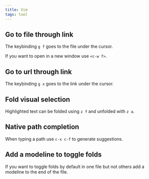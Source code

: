 ```yaml
---
title: Vim
tags: tool
---
```


## Go to file through link

The keybinding `g f` goes to the file under the cursor.

If you want to open in a new window use `<c-w f>`.

## Go to url through link

The keybinding `g x` goes to the link under the cursor.

## Fold visual selection

Highlighted text can be folded using `z f` and unfolded with `z a`.

## Native path completion

When typing a path use `c-x c-f` to generate suggestions.

## Add a modeline to toggle folds

If you want to toggle folds by default in one file but not
others add a modeline to the end of the file.

